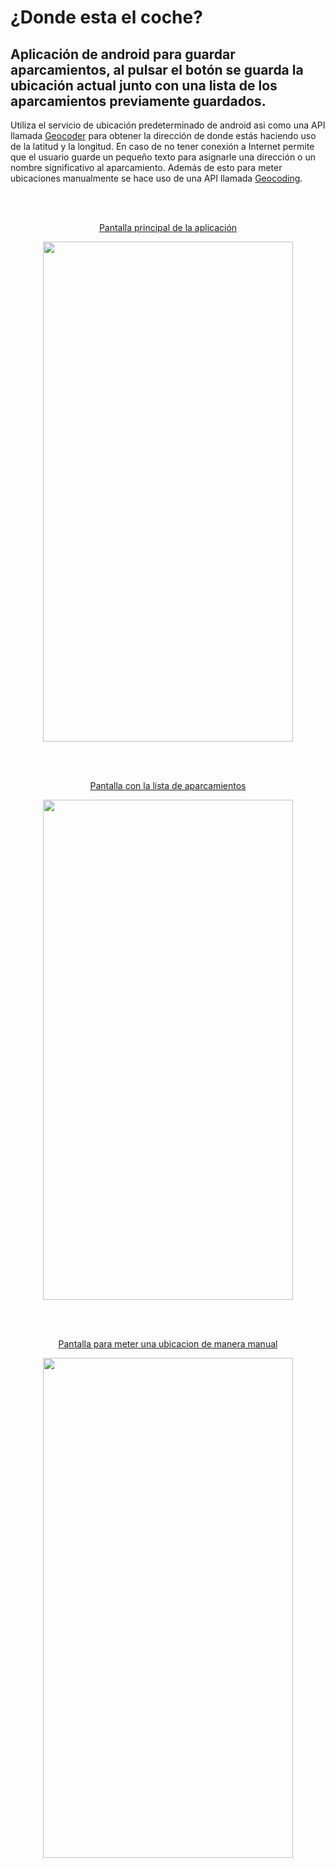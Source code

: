 # ¿Donde esta el coche?
## Aplicación de android para guardar aparcamientos, al pulsar el botón se guarda la ubicación actual junto con una lista de los aparcamientos previamente guardados.
Utiliza el servicio de ubicación predeterminado de android asi como una API llamada [Geocoder](https://developer.android.com/reference/android/location/Geocoder) para obtener la dirección de donde estás haciendo uso de la latitud y la longitud. En caso de no tener conexión a Internet permite que el usuario guarde un pequeño texto para asignarle una dirección o un nombre significativo al aparcamiento. Además de esto para meter ubicaciones manualmente se hace uso de una API llamada [Geocoding](https://geocode.maps.co/).

<br/><br/>
<p align="center">
  <ins>Pantalla principal de la aplicación</ins>
</p>

<p align="center">
  <img src="https://github.com/asirrosa/WhereIsTheCar/assets/143890605/cf38bee8-c699-4ba4-bf90-72fac02a1e42" width="400" height="800" />
</p>

<br/><br/>
<p align="center">
  <ins>Pantalla con la lista de aparcamientos</ins>
</p>
<p align="center">
  <img src="https://github.com/asirrosa/WhereIsTheCar/assets/143890605/b8ed2e3b-936c-4faf-9659-e0d85a4f28f0" width="400" height="800" />
</p>

<br/><br/>
<p align="center">
  <ins>Pantalla para meter una ubicacion de manera manual</ins>
</p>
<p align="center">
  <img src="https://github.com/asirrosa/WhereIsTheCar/assets/143890605/9a590105-57f8-42d8-b7cd-980b236b94ed" width="400" height="800" />
</p>
